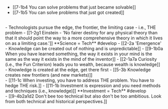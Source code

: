 - [[7-1b4 You can solve problems that just became solvable]]
- [[7-1b5 You can solve problems that just got created]]
<br>
- Technologists pursue the edge, the frontier, the limiting case - i.e., THE problem
  - [[1-2g1 Einstein - 'No fairer destiny for any physical theory than that it should point the way to a more comprehensive theory in which it lives on as a limiting case.']]
		**Science = Tech** #develop 
      - [[2-2a 'Emergence' - Knowledge can be created out of nothing and is unpredictable]]
				- [[9-1b0a When you have learned something, the way it exists in your mind is the same as the way it exists in the mind of the inventor]]
					- [[2-1a7a Curiosity (i.e., the Fun Criterion) leads you to wealth, because wealth is knowledge]]
<br>
- Knowledge is created at the edge, get there first
  - [[5-3b Knowledge creates new frontiers (and new markets)]]
<br>
- [[11-1c When investing, you have to address THE problem. You have to hedge THE risk.]]
  - [[11-1b Investment is expression and you need methods and techniques (i.e., knowledge)]]
		**Investment = Tech** #develop 
<br>
- [[9-4b2a1d2 Don't bee too technical but also don't be too ambitious. Look from both technical and historical perspectives.]]
